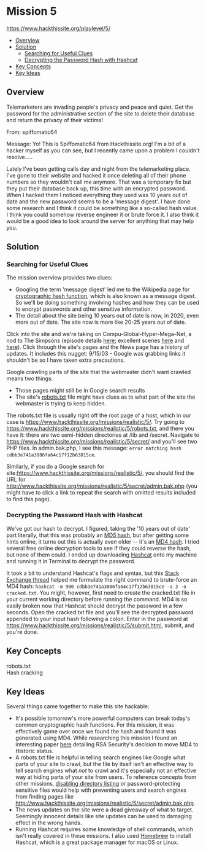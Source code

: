 # Mission 5
https://www.hackthissite.org/playlevel/5/

- [Overview](#overview)
- [Solution](#solution)
  * [Searching for Useful Clues](#searching-for-useful-clues)
  * [Decrypting the Password Hash with Hashcat](#decrypting-the-password-hash-with-hashcat)
- [Key Concepts](#key-concepts)
- [Key Ideas](#key-ideas)

## Overview
Telemarketers are invading people's privacy and peace and quiet. Get the password for the administrative section of the site to delete their database and return the privacy of their victims!

From: spiffomatic64

Message: Yo! This is Spiffomatic64 from Hackthissite.org! I'm a bit of a hacker myself as you can see, but I recently came upon a problem I couldn't resolve.....

Lately I've been getting calls day and night from the telemarketing place. I've gone to their website and hacked it once deleting all of their phone numbers so they wouldn't call me anymore. That was a temporary fix but they put their database back up, this time with an encrypted password. When I hacked them I noticed everything they used was 10 years out of date and the new password seems to be a 'message digest'. I have done some research and I think it could be something like a so-called hash value. I think you could somehow reverse engineer it or brute force it. I also think it would be a good idea to look around the server for anything that may help you.

## Solution
### Searching for Useful Clues
The mission overview provides two clues:
* Googling the term 'message digest' led me to the Wikipedia page for [cryptographic hash function](https://en.wikipedia.org/wiki/Cryptographic_hash_function), which is also known as a message digest. So we'll be doing something involving hashes and how they can be used to encrypt passwords and other sensitive information.
* The detail about the site being 10 years out of date is now, in 2020, even more out of date. The site now is more like 20-25 years out of date.

Click into the site and we're taking on Compu-Global-Hyper-Mega-Net, a nod to The Simpsons (episode details [here](https://simpsons.fandom.com/wiki/Das_Bus); excellent scenes [here](https://www.youtube.com/watch?v=9STeegpxSb0) and [here](https://www.youtube.com/watch?v=nB8LflLMiCQ)). Click through the site's pages and the News page has a history of updates. It includes this nugget:
9/15/03 - Google was grabbing links it shouldn't be so I have taken extra precautions.

Google crawling parts of the site that the webmaster didn't want crawled means two things:
* Those pages might still be in Google search results
* The site's [robots.txt](https://support.google.com/webmasters/answer/6062608?hl=en) file might have clues as to what part of the site the webmaster is trying to keep hidden.

The robots.txt file is usually right off the root page of a host, which in our case is https://www.hackthissite.org/missions/realistic/5/. Try going to https://www.hackthissite.org/missions/realistic/5/robots.txt, and there you have it: there are two semi-hidden directories at /lib and /secret. Navigate to https://www.hackthissite.org/missions/realistic/5/secret/ and you'll see two PHP files. In admin.bak.php, I see this message: `error matching hash cdbb3e741a3086fa64c17f12b63815ce`.

Similarly, if you do a Google search for site:https://www.hackthissite.org/missions/realistic/5/, you should find the URL for http://www.hackthissite.org/missions/realistic/5/secret/admin.bak.php (you might have to click a link to repeat the search with omitted results included to find this page).

### Decrypting the Password Hash with Hashcat
We've got our hash to decrypt. I figured, taking the '10 years out of date' part literally, that this was probably an [MD5 hash](https://en.wikipedia.org/wiki/MD5), but after getting some hints online, it turns out this is actually even older -- it's an [MD4 hash](https://en.wikipedia.org/wiki/MD4). I tried several free online decryption tools to see if they could reverse the hash, but none of them could. I ended up downloading [Hashcat](https://hashcat.net/hashcat/) onto my machine and running it in Terminal to decrypt the password.

It took a bit to understand Hashcat's flags and syntax, but this [Stack Exchange thread](https://security.stackexchange.com/questions/167767/cracking-md4-hash) helped me formulate the right command to brute-force an MD4 hash: `hashcat -m 900 cdbb3e741a3086fa64c17f12b63815ce -a 3 -o cracked.txt`. You might, however, first need to create the cracked.txt file in your current working directory before running the command. MD4 is so easily broken now that Hashcat should decrypt the password in a few seconds. Open the cracked.txt file and you'll see the decrypted password appended to your input hash following a colon. Enter in the password at https://www.hackthissite.org/missions/realistic/5/submit.html, submit, and you're done.

## Key Concepts
robots.txt  
Hash cracking

## Key Ideas
Several things came together to make this site hackable:
* It's possible tomorrow's more powerful computers can break today's common cryptographic hash functions. For this mission, it was effectively game over once we found the hash and found it was generated using MD4. While researching this mission I found an interesting paper [here](https://tools.ietf.org/html/rfc6150) detailing RSA Security's decision to move MD4 to Historic status.
* A robots.txt file is helpful in telling search engines like Google what parts of your site to crawl, but the file by itself isn't an effective way to tell search engines what *not* to crawl and it's especially not an effective way at hiding parts of your site from users. To reference concepts from other missions, [disabling directory listing](https://github.com/jasonally/hack_this_site_missions/blob/master/basic/mission_11.md) or password-protecting sensitive files would help with preventing users and search engines from finding pages like http://www.hackthissite.org/missions/realistic/5/secret/admin.bak.php.
* The news updates on the site were a dead giveaway of what to target. Seemingly innocent details like site updates can be used to damaging effect in the wrong hands.
* Running Hashcat requires some knowledge of shell commands, which isn't really covered in these missions. I also used [Homebrew](https://brew.sh/) to install Hashcat, which is a great package manager for macOS or Linux.
